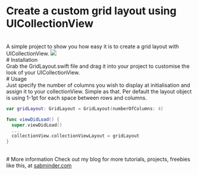 # Create a custom grid layout using UICollectionView

<br>
A simple project to show you how easy it is to create a grid layout with UICollectionView.

<img src="#">

<br>
# Installation
<br>
Grab the GridLayout.swift file and drag it into your project to customise the look of your UICollectionView.

<br>
# Usage
<br>
Just specify the number of columns you wish to display at initialisation and assign it to your collectionView. Simple as that. Per default the layout object is using 1-1pt for each space between rows and columns.

```swift
var gridLayout: GridLayout = GridLayout(numberOfColumns: 4)

func viewDidLoad() {
  super.viewDidLoad()
  ...
  collectionView.collectionViewLayout = gridLayout
}
```

<br>
# More information
Check out my blog for more tutorials, projects, freebies like this, at <a href="sabminder.com">sabminder.com</a>
